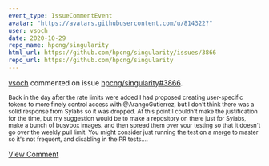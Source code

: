 ```yaml
---
event_type: IssueCommentEvent
avatar: "https://avatars.githubusercontent.com/u/814322?"
user: vsoch
date: 2020-10-29
repo_name: hpcng/singularity
html_url: https://github.com/hpcng/singularity/issues/3866
repo_url: https://github.com/hpcng/singularity
---
```


<a href='https://github.com/vsoch' target='_blank'>vsoch</a> commented on issue <a href='https://github.com/hpcng/singularity/issues/3866' target='_blank'>hpcng/singularity#3866</a>.

<small>Back in the day after the rate limits were added I had proposed creating user-specific tokens to more finely control access with @ArangoGutierrez, but I don't think there was a solid response from Sylabs so it was dropped. At this point I couldn't make the justification for the time, but my suggestion would be to make a repository on there just for Sylabs, make a bunch of busybox images, and then spread them over your testing so that it doesn't go over the weekly pull limit. You might consider just running the test on a merge to master so it's not frequent, and disabling in the PR tests....</small>

<a href='https://github.com/hpcng/singularity/issues/3866' target='_blank'>View Comment</a>